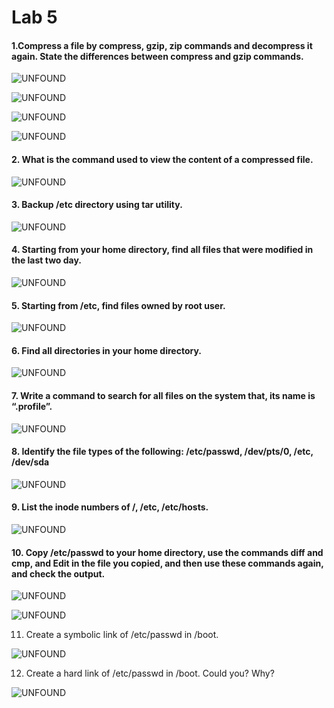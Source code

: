 # Lab 5
#### 1.Compress a file by compress, gzip, zip commands and decompress it again. State the differences between compress and gzip commands.

![UNFOUND](q1.1.jfif)

![UNFOUND](q1.2.jfif)

![UNFOUND](q1.3.jfif)

![UNFOUND](q1.4.jfif)




#### 2. What is the command used to view the content of a compressed file.

![UNFOUND](q2.jfif)

#### 3. Backup /etc directory using tar utility.

![UNFOUND](q3.jfif)



#### 4. Starting from your home directory, find all files that were modified in the last two day.
![UNFOUND](q4.jfif)

#### 5. Starting from /etc, find files owned by root user.
![UNFOUND](q5.jfif)


#### 6. Find all directories in your home directory.

![UNFOUND](q6.jfif)

#### 7. Write a command to search for all files on the system that, its name is “.profile”.

![UNFOUND](q7.jfif)

#### 8. Identify the file types of the following: /etc/passwd, /dev/pts/0, /etc, /dev/sda

![UNFOUND](q8.jfif)

#### 9. List the inode numbers of /, /etc, /etc/hosts.

![UNFOUND](q9.jfif)

#### 10. Copy /etc/passwd to your home directory, use the commands diff and cmp, and Edit in the file you copied, and then use these commands again, and check the output.

![UNFOUND](q10.jfif)

![UNFOUND](q10.2.jfif)




11. Create a symbolic link of /etc/passwd in /boot.

![UNFOUND](q11.jfif)

12. Create a hard link of /etc/passwd in /boot. Could you? Why?

![UNFOUND](q12.jfif)
